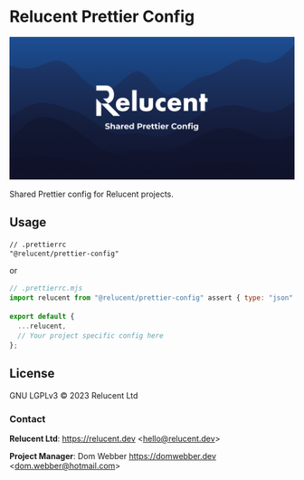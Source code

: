 # Relucent Prettier Config

![Relucent Shared Prettier Config Cover Image](cover.png)

Shared Prettier config for Relucent projects.

## Usage

```jsonc
// .prettierrc
"@relucent/prettier-config"
```

or

```js
// .prettierrc.mjs
import relucent from "@relucent/prettier-config" assert { type: "json" };

export default {
  ...relucent,
  // Your project specific config here
};
```

## License

GNU LGPLv3 &copy; 2023 Relucent Ltd

### Contact

**Relucent Ltd**: <https://relucent.dev> <<hello@relucent.dev>>

**Project Manager**: Dom Webber <https://domwebber.dev> <<dom.webber@hotmail.com>>
